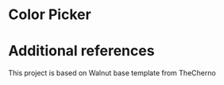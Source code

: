 # Color Picker

# Additional references
This project is based on Walnut base template from TheCherno
